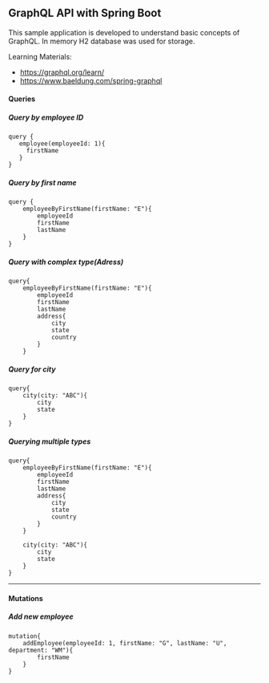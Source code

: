 GraphQL API with Spring Boot
---
This sample application is developed to understand basic concepts of GraphQL. In memory H2 database was used for storage.

Learning Materials:
- https://graphql.org/learn/
- https://www.baeldung.com/spring-graphql

#### Queries
##### Query by employee ID
 ````
query {
    employee(employeeId: 1){
      firstName
    }
}
````
##### Query by first name
````
query {
    employeeByFirstName(firstName: "E"){
        employeeId
        firstName
        lastName
    }
}
````
##### Query with complex type(Adress)
````
query{
    employeeByFirstName(firstName: "E"){
        employeeId
        firstName
        lastName
        address{
            city
            state
            country
        }
    }
````
##### Query for city
````
query{
    city(city: "ABC"){
        city
        state
    }
}
````
##### Querying multiple types
````
query{
    employeeByFirstName(firstName: "E"){
        employeeId
        firstName
        lastName
        address{
            city
            state
            country
        }
    }
    
    city(city: "ABC"){
        city
        state
    }
}
````
---
#### Mutations
##### Add new employee   
````
mutation{
    addEmployee(employeeId: 1, firstName: "G", lastName: "U", department: "WM"){
        firstName
    }
}
````
